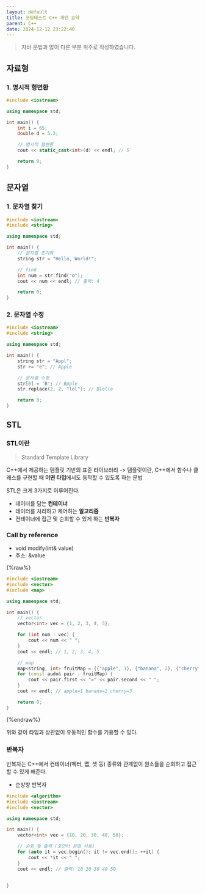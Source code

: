 ```yaml
---
layout: default
title: 코딩테스트 C++ 개인 요약
parent: C++
date: 2024-12-12 23:22:40
---
```

> 자바 문법과 많이 다른 부분 위주로 작성하였습니다.

## 자료형
### 1. 명시적 형변환

```C++
#include <iostream>

using namespace std;

int main() {
	int i = 65;
	double d = 5.2;

	// 명시적 형변환
	cout << static_cast<int>(d) << endl; // 5

	return 0;
}
```

## 문자열
### 1. 문자열 찾기

```C++
#include <iostream>
#include <string>

using namespace std;

int main() {
	// 문자열 초기화
	string str = "Hello, World!";

	// find
	int num = str.find("o"); 
	cout << num << endl; // 출력: 4

	return 0;
}
```

### 2. 문자열 수정

```C++
#include <iostream>
#include <string>

using namespace std;

int main() {
	string str = "Appl";
	str += "e"; // Apple

	// 문자열 수정
	str[0] = 'B'; // Bpple
	str.replace(2, 2, "lol"); // Blolle

	return 0;
}
```

## STL
### STL이란
> Standard Template Library

C++에서 제공하는 템플릿 기반의 표준 라이브러리
	-> 템플릿이란, C++에서 함수나 클래스를 구현할 때 **어떤 타입**에서도 동작할 수 있도록 하는 문법

STL은 크게 3가지로 이루어진다.
- 데이터를 담는 **컨테이너**
- 데이터를 처리하고 제어하는 **알고리즘**
- 컨테이너에 접근 및 순회할 수 있게 하는 **반복자**

### Call by reference
- void modify(int& value)
- 주소: &value

{%raw%}
```C++
#include <iostream>
#include <vector>
#include <map>

using namespace std;

int main() {
	// vector
	vector<int> vec = {1, 2, 3, 4, 5};

	for (int num : vec) {
		cout << num << " ";
	}
	cout << endl; // 1, 2, 3, 4, 5

	// map
	map<string, int> fruitMap = {{"apple", 1}, {"banana", 2}, {"cherry", 3}};
	for (const audo& pair : fruitMap) {
		cout << pair.first << "=" << pair.second << " ";
	}
	cout << endl; // apple=1 banana=2 cherry=3

	return 0;
}
```
{%endraw%}

위와 같이 타입과 상관없이 유동적인 함수를 기용할 수 있다.

### 반복자
반복자는 C++에서 컨테이너(벡터, 맵, 셋 등) 종류와 관계없이 원소들을 순회하고 접근할 수 있게 해준다.

- 순방향 반복자 

```C++
#include <algorithm>
#include <iostream>
#include <vector>

using namespace std;

int main() {
	vector<int> vec = {10, 20, 30, 40, 50};

	// 순회 및 출력 (포인터 문법 사용)
	for (auto it = vec.begin(); it != vec.end(); ++it) {
		cout << *it << " ";
	}
	cout << endl; // 출력: 10 20 30 40 50

	
}
```